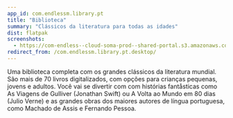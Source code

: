 ```yaml
---
app_id: com.endlessm.library.pt
title: "Biblioteca"
summary: "Clássicos da literatura para todas as idades"
dist: flatpak
screenshots:
  - https://com-endless--cloud-soma-prod--shared-portal.s3.amazonaws.com/apps.350.screenshots.a25f864f-9d44-49f6-aea8-c8f46e1c3182_20200115231003055.png
redirect_from: /com.endlessm.library.pt.desktop/
---
```


<p>Uma biblioteca completa com os grandes clássicos da literatura mundial. São mais de 70 livros digitalizados, com opções para crianças pequenas, jovens e adultos. Você vai se divertir com com histórias fantåsticas como As Viagens de Gulliver (Jonathan Swift) ou A Volta ao Mundo em 80 dias (Julio Verne) e as grandes obras dos maiores autores de língua portuguesa, como Machado de Assis e Fernando Pessoa.</p>